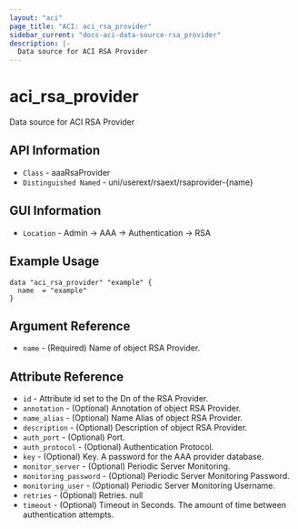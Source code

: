 ```yaml
---
layout: "aci"
page_title: "ACI: aci_rsa_provider"
sidebar_current: "docs-aci-data-source-rsa_provider"
description: |-
  Data source for ACI RSA Provider
---
```


# aci_rsa_provider #

Data source for ACI RSA Provider


## API Information ##

* `Class` - aaaRsaProvider
* `Distinguished Named` - uni/userext/rsaext/rsaprovider-{name}

## GUI Information ##

* `Location` - Admin -> AAA -> Authentication -> RSA 



## Example Usage ##

```hcl
data "aci_rsa_provider" "example" {
  name  = "example"
}
```

## Argument Reference ##

* `name` - (Required) Name of object RSA Provider.

## Attribute Reference ##
* `id` - Attribute id set to the Dn of the RSA Provider.
* `annotation` - (Optional) Annotation of object RSA Provider.
* `name_alias` - (Optional) Name Alias of object RSA Provider.
* `description` - (Optional) Description of object RSA Provider.
* `auth_port` - (Optional) Port. 
* `auth_protocol` - (Optional) Authentication Protocol. 
* `key` - (Optional) Key. A password for the AAA provider database.
* `monitor_server` - (Optional) Periodic Server Monitoring. 
* `monitoring_password` - (Optional) Periodic Server Monitoring Password. 
* `monitoring_user` - (Optional) Periodic Server Monitoring Username. 
* `retries` - (Optional) Retries. null
* `timeout` - (Optional) Timeout in Seconds. The amount of time between authentication attempts.
